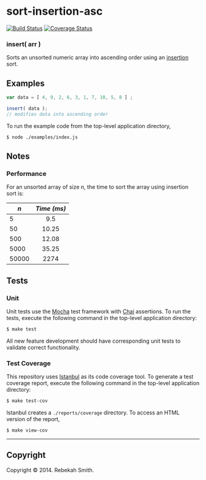 sort-insertion-asc
===============

[![Build Status][travis-image]][travis-url] [![Coverage Status][coveralls-image]][coveralls-url]


### insert( arr )

Sorts an unsorted numeric array into ascending order using an [insertion](http://en.wikipedia.org/wiki/Insertion_sort) sort. 

## Examples

``` javascript
var data = [ 4, 9, 2, 6, 3, 1, 7, 10, 5, 8 ] ;

insert( data ); 
// modifies data into ascending order
```

To run the example code from the top-level application directory,

``` bash
$ node ./examples/index.js
```

## Notes

### Performance

For an unsorted array of size n, the time to sort the array using insertion sort is:

| *n*	        | *Time (ms)*   |
| --------------| :------------:|
| 5             |      9.5      |
| 50            |     10.25     |
| 500           |    12.08      |
| 5000          |    35.25      |
| 50000         |     2274      |

## Tests

### Unit

Unit tests use the [Mocha](http://mochajs.org/) test framework with [Chai](http://chaijs.com) assertions. To run the tests, execute the following command in the top-level application directory:

``` bash
$ make test
```

All new feature development should have corresponding unit tests to validate correct functionality.


### Test Coverage

This repository uses [Istanbul](https://github.com/gotwarlost/istanbul) as its code coverage tool. To generate a test coverage report, execute the following command in the top-level application directory:

``` bash
$ make test-cov
```

Istanbul creates a `./reports/coverage` directory. To access an HTML version of the report,

``` bash
$ make view-cov
```

---
## Copyright

Copyright &copy; 2014. Rebekah Smith.


[travis-image]: http://img.shields.io/travis/RebekahJ/sort-insertion-asc/master.svg
[travis-url]: https://travis-ci.org/RebekahJ/sort-insertion-asc

[coveralls-image]: https://img.shields.io/coveralls/RebekahJ/sort-insertion-asc/master.svg
[coveralls-url]: https://coveralls.io/r/RebekahJ/sort-insertion-asc?branch=master
